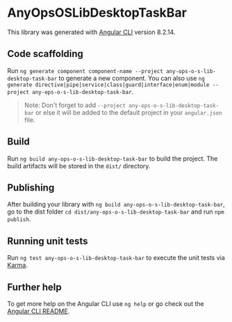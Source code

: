 # AnyOpsOSLibDesktopTaskBar

This library was generated with [Angular CLI](https://github.com/angular/angular-cli) version 8.2.14.

## Code scaffolding

Run `ng generate component component-name --project any-ops-o-s-lib-desktop-task-bar` to generate a new component. You can also use `ng generate directive|pipe|service|class|guard|interface|enum|module --project any-ops-o-s-lib-desktop-task-bar`.
> Note: Don't forget to add `--project any-ops-o-s-lib-desktop-task-bar` or else it will be added to the default project in your `angular.json` file. 

## Build

Run `ng build any-ops-o-s-lib-desktop-task-bar` to build the project. The build artifacts will be stored in the `dist/` directory.

## Publishing

After building your library with `ng build any-ops-o-s-lib-desktop-task-bar`, go to the dist folder `cd dist/any-ops-o-s-lib-desktop-task-bar` and run `npm publish`.

## Running unit tests

Run `ng test any-ops-o-s-lib-desktop-task-bar` to execute the unit tests via [Karma](https://karma-runner.github.io).

## Further help

To get more help on the Angular CLI use `ng help` or go check out the [Angular CLI README](https://github.com/angular/angular-cli/blob/master/README.md).
